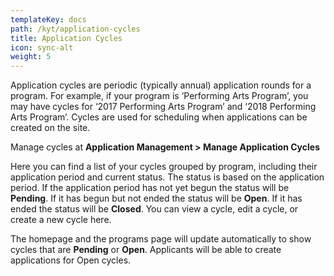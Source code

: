 ```yaml
---
templateKey: docs
path: /kyt/application-cycles
title: Application Cycles
icon: sync-alt
weight: 5
---
```

Application cycles are periodic (typically annual) application rounds for a program. For example, if your program is ‘Performing Arts Program’, you may have cycles for ‘2017 Performing Arts Program’ and ‘2018 Performing Arts Program’. Cycles are used for scheduling when applications can be created on the site.

Manage cycles at **Application Management > Manage Application Cycles**

Here you can find a list of your cycles grouped by program, including their application period and current status. The status is based on the application period. If the application period has not yet begun the status will be **Pending**. If it has begun but not ended the status will be **Open**. If it has ended the status will be **Closed**. You can view a cycle, edit a cycle, or create a new cycle here.

The homepage and the programs page will update automatically to show cycles that are **Pending** or **Open**. Applicants will be able to create applications for Open cycles.
